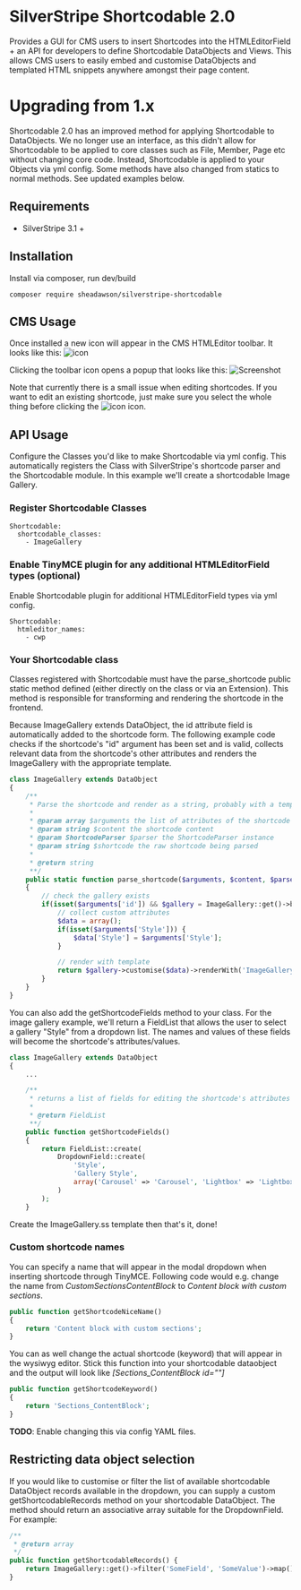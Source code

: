 # SilverStripe Shortcodable 2.0
Provides a GUI for CMS users to insert Shortcodes into the HTMLEditorField + an API for developers to define Shortcodable DataObjects and Views. This allows CMS users to easily embed and customise DataObjects and templated HTML snippets anywhere amongst their page content.

# Upgrading from 1.x
Shortcodable 2.0 has an improved method for applying Shortcodable to DataObjects. We no longer use an interface, as this didn't allow for Shortcodable to be applied to core classes such as File, Member, Page etc without changing core code. Instead, Shortcodable is applied to your Objects via yml config. Some methods have also changed from statics to normal methods. See updated examples below.

## Requirements
* SilverStripe 3.1 +

## Installation
Install via composer, run dev/build
```
composer require sheadawson/silverstripe-shortcodable
```

## CMS Usage

Once installed a new icon will appear in the CMS HTMLEditor toolbar. It looks like this:
![icon](https://raw.github.com/sheadawson/silverstripe-shortcodable/master/images/shortcodable.png)

Clicking the toolbar icon opens a popup that looks like this:
![Screenshot](https://raw.github.com/sheadawson/silverstripe-shortcodable/master/images/screenshot.png)

Note that currently there is a small issue when editing shortcodes. If you want to edit an existing shortcode, just make sure you select the whole thing before clicking the ![icon](https://raw.github.com/sheadawson/silverstripe-shortcodable/master/images/shortcodable.png) icon.
## API Usage

Configure the Classes you'd like to make Shortcodable via yml config. This automatically registers the Class with SilverStripe's shortcode parser and the Shortcodable module. In this example we'll create a shortcodable Image Gallery.

### Register Shortcodable Classes

```
Shortcodable:
  shortcodable_classes:
    - ImageGallery
```

### Enable TinyMCE plugin for any additional HTMLEditorField types (optional)

Enable Shortcodable plugin for additional HTMLEditorField types via yml config.

```
Shortcodable:
  htmleditor_names:
    - cwp
```

### Your Shortcodable class

Classes registered with Shortcodable must have the parse_shortcode public static method defined (either directly on the class or via an Extension). This method is responsible for transforming and rendering the shortcode in the frontend.

Because ImageGallery extends DataObject, the id attribute field is automatically added to the shortcode form. The following example code checks if the shortcode's "id" argument has been set and is valid, collects relevant data from the shortcode's other attributes and renders the ImageGallery with the appropriate template.

```php
class ImageGallery extends DataObject
{
    /**
     * Parse the shortcode and render as a string, probably with a template
     *
     * @param array $arguments the list of attributes of the shortcode
     * @param string $content the shortcode content
     * @param ShortcodeParser $parser the ShortcodeParser instance
     * @param string $shortcode the raw shortcode being parsed
     *
     * @return string
     **/
    public static function parse_shortcode($arguments, $content, $parser, $shortcode)
    {
        // check the gallery exists
        if(isset($arguments['id']) && $gallery = ImageGallery::get()->byID($arguments['id'])) {
            // collect custom attributes
            $data = array();
    		if(isset($arguments['Style'])) {
    			$data['Style'] = $arguments['Style'];
    		}

    		// render with template
    		return $gallery->customise($data)->renderWith('ImageGallery');
    	}
    }
}
```

You can also add the getShortcodeFields method to your class. For the image gallery example, we'll return a FieldList that allows the user to select a gallery "Style" from a dropdown list. The names and values of these fields will become the shortcode's attributes/values.

```php
class ImageGallery extends DataObject
{
    ...

    /**
     * returns a list of fields for editing the shortcode's attributes
     *
     * @return FieldList
     **/
    public function getShortcodeFields()
    {
        return FieldList::create(
            DropdownField::create(
                'Style',
                'Gallery Style',
                array('Carousel' => 'Carousel', 'Lightbox' => 'Lightbox')
            )
        );
    }
```

Create the ImageGallery.ss template then that's it, done!

### Custom shortcode names

You can specify a name that will appear in the modal dropdown when inserting shortcode through TinyMCE.
Following code would e.g. change the name from *CustomSectionsContentBlock* to *Content block with custom sections*.

```php
public function getShortcodeNiceName()
{
    return 'Content block with custom sections';
}
```

You can as well change the actual shortcode (keyword) that will appear in the wysiwyg editor.
Stick this function into your shortcodable dataobject and the output will look like *[Sections_ContentBlock id=""]*

```php
public function getShortcodeKeyword()
{
    return 'Sections_ContentBlock';
}
```

**TODO**: Enable changing this via config YAML files.

## Restricting data object selection

If you would like to customise or filter the list of available shortcodable DataObject records available in the dropdown, you can supply a custom getShortcodableRecords method on your shortcodable DataObject. The method should return an associative array suitable for the DropdownField. For example:

```php
/**
 * @return array
 */
public function getShortcodableRecords() {
	return ImageGallery::get()->filter('SomeField', 'SomeValue')->map()->toArray();
}
```
